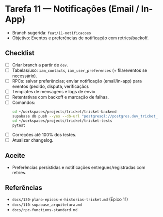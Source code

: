 # Tarefa 11 — Notificações (Email / In-App)

- Branch sugerida: `feat/11-notificacoes`
- Objetivo: Eventos e preferências de notificação com retries/backoff.

## Checklist
- [ ] Criar branch a partir de `dev`.
- [ ] Tabelas/uso: `iam_contacts`, `iam_user_preferences` (+ fila/eventos se necessário).
- [ ] RPCs: salvar preferências; enviar notificação (email/in-app) para eventos (pedido, disputa, verificação).
- [ ] Templates de mensagens e logs de envio.
- [ ] Retentativas com backoff e marcação de falhas.
- [ ] Comandos:
  ```bash
  cd ~/workspaces/projects/tricket/tricket-backend
  supabase db push --yes --db-url "postgresql://postgres.dev_tricket_tenant:yMepPcxVCBDa3NB1yx0Q8Fxh5DpweaYvXVP7W5AH@localhost:5408/postgres"
  cd ~/workspaces/projects/tricket/tricket-tests
  pytest
  ```
- [ ] Correções até 100% dos testes.
- [ ] Atualizar changelog.

## Aceite
- Preferências persistidas e notificações entregues/registradas com retries.

## Referências
- `docs/130-plano-epicos-e-historias-tricket.md` (Épico 11)
- `docs/110-supabase_arquitetura.md`
- `docs/rpc-functions-standard.md`
